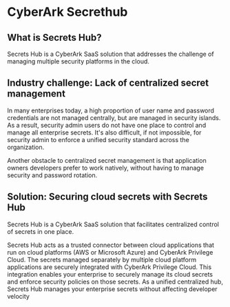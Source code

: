 
# CyberArk Secrethub 

## What is Secrets Hub?
Secrets Hub is a CyberArk SaaS solution that addresses the challenge of managing multiple security platforms in the cloud.

## Industry challenge: Lack of centralized secret management
In many enterprises today, a high proportion of user name and password credentials are not managed centrally, but are managed in security islands. As a result, security admin users do not have one place to control and manage all enterprise secrets. It's also difficult, if not impossible, for security admin to enforce a unified security standard across the organization.

Another obstacle to centralized secret management is that application owners developers prefer to work natively, without having to manage security and password rotation.

## Solution: Securing cloud secrets with Secrets Hub
Secrets Hub is a CyberArk SaaS solution that facilitates centralized control of secrets in one place.

Secrets Hub acts as a trusted connector between cloud applications that run on cloud platforms (AWS or Microsoft Azure) and CyberArk Privilege Cloud. The secrets managed separately by multiple cloud platform applications are securely integrated with CyberArk Privilege Cloud. This integration enables your enterprise to securely manage its cloud secrets and enforce security policies on those secrets. As a unified centralized hub, Secrets Hub manages your enterprise secrets without affecting developer velocity
